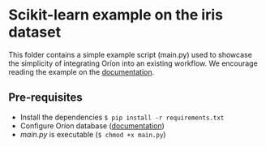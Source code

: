 # Scikit-learn example on the iris dataset
This folder contains a simple example script (main.py) used to showcase the simplicity of integrating
 Oríon into an existing workflow. We encourage reading the example on the [documentation](https://orion.readthedocs.io/en/latest/examples/scikit-learn.html).

## Pre-requisites
- Install the dependencies `$ pip install -r requirements.txt`
- Configure Oríon database ([documentation](https://orion.readthedocs.io/en/latest/install/database.html)) 
- _main.py_ is executable (`$ chmod +x main.py`)